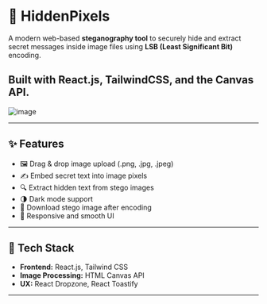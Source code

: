 
# 🔐 HiddenPixels

A modern web-based **steganography tool** to securely hide and extract secret messages inside image files using **LSB (Least Significant Bit)** encoding.

Built with **React.js**, **TailwindCSS**, and the **Canvas API**.
---
![image](https://github.com/user-attachments/assets/a847d2fc-a610-4f05-8089-61b477257ef7)

---

## ✨ Features

- 🖼️ Drag & drop image upload (.png, .jpg, .jpeg)
- ✍️ Embed secret text into image pixels
- 🔍 Extract hidden text from stego images
- 🌗 Dark mode support
- 💾 Download stego image after encoding
- 📱 Responsive and smooth UI

---

## 🚀 Tech Stack

- **Frontend:** React.js, Tailwind CSS
- **Image Processing:** HTML Canvas API
- **UX:** React Dropzone, React Toastify

---


